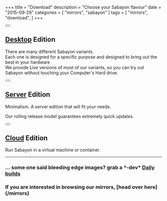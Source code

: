 +++
title = "Download"
description = "Choose your Sabayon flavour"
date = "2015-09-29"
categories = [ "mirrors", "sabayon" ]
tags = [
    "mirrors",
    "download",
]
+++

<div class="row features">
<div class="col-lg-4 text-center">

<div class="single-fet">
<a href="/desktop">
<div>
<button type="button" class="btn btn-danger btn-circle btn-xl"><i class="fa fa-desktop fa-3x"></i></button>
</div>
<h2>Desktop</a> <span class="label label-warning">Edition</span></h2>

<p>There are many different Sabayon variants. <br>Each one is designed for a specific purpose and designed to bring out the best in your hardware<br>
We provide Live versions of most of our variants, so you can try out Sabayon without touching your Computer's Hard drive. </p>
</div>
</div>
<div class="col-lg-4 text-center">
<div class="single-fet">
<a href="/server">
<div>
<button type="button" class="btn btn-danger btn-circle btn-xl"><i class="fa fa-server fa-3x"></i></button>
</div>
<h2>Server</a> <span class="label label-warning">Edition</span></h2>

<p>Minimalism. A server edition that will fit your needs.</p>
<p>Our rolling release model guarantees extremely quick updates.</p>
</div>
</div>
<div class="col-lg-4 text-center">

<div class="single-fet">
<a href="/cloud">
<div>
<button type="button" class="btn btn-danger btn-circle btn-xl"><i class="fa fa-cloud fa-3x"></i></button>
</div>
<h2>Cloud</a> <span class="label label-warning">Edition</span></h2>

<p>Run Sabayon in a virtual machine or container.</p>
</div>


</div>

</div>
<hr>
<h3> ... some one said bleeding edge images? grab a *-dev* <a class="btn btn-primary btn-md" href="http://dl.sabayon.org/iso/daily/daily.html" role="button"><i class="fa fa-flask"></i> Daily builds </a> </h3>
<h3> If you are interested in browsing our mirrors, [head over here](/mirrors) </h3>
